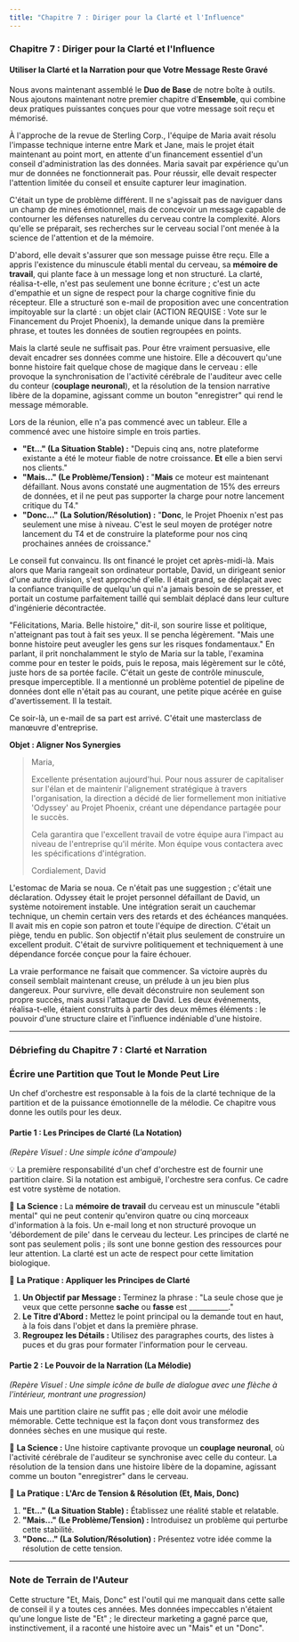```yaml
---
title: "Chapitre 7 : Diriger pour la Clarté et l'Influence"
---
```

### **Chapitre 7 : Diriger pour la Clarté et l'Influence**
#### Utiliser la Clarté et la Narration pour que Votre Message Reste Gravé

Nous avons maintenant assemblé le **Duo de Base** de notre boîte à outils. Nous ajoutons maintenant notre premier chapitre d'**Ensemble**, qui combine deux pratiques puissantes conçues pour que votre message soit reçu et mémorisé.

À l'approche de la revue de Sterling Corp., l'équipe de Maria avait résolu l'impasse technique interne entre Mark et Jane, mais le projet était maintenant au point mort, en attente d'un financement essentiel d'un conseil d'administration las des données. Maria savait par expérience qu'un mur de données ne fonctionnerait pas. Pour réussir, elle devait respecter l'attention limitée du conseil et ensuite capturer leur imagination.

C'était un type de problème différent. Il ne s'agissait pas de naviguer dans un champ de mines émotionnel, mais de concevoir un message capable de contourner les défenses naturelles du cerveau contre la complexité. Alors qu'elle se préparait, ses recherches sur le cerveau social l'ont menée à la science de l'attention et de la mémoire.

D'abord, elle devait s'assurer que son message puisse être reçu. Elle a appris l'existence du minuscule établi mental du cerveau, sa **mémoire de travail**, qui plante face à un message long et non structuré. La clarté, réalisa-t-elle, n'est pas seulement une bonne écriture ; c'est un acte d'empathie et un signe de respect pour la charge cognitive finie du récepteur. Elle a structuré son e-mail de proposition avec une concentration impitoyable sur la clarté : un objet clair (ACTION REQUISE : Vote sur le Financement du Projet Phoenix), la demande unique dans la première phrase, et toutes les données de soutien regroupées en points.

Mais la clarté seule ne suffisait pas. Pour être vraiment persuasive, elle devait encadrer ses données comme une histoire. Elle a découvert qu'une bonne histoire fait quelque chose de magique dans le cerveau : elle provoque la synchronisation de l'activité cérébrale de l'auditeur avec celle du conteur (**couplage neuronal**), et la résolution de la tension narrative libère de la dopamine, agissant comme un bouton "enregistrer" qui rend le message mémorable.

Lors de la réunion, elle n'a pas commencé avec un tableur. Elle a commencé avec une histoire simple en trois parties.

*   **"Et..." (La Situation Stable) :** "Depuis cinq ans, notre plateforme existante a été le moteur fiable de notre croissance. **Et** elle a bien servi nos clients."
*   **"Mais..." (Le Problème/Tension) :** "**Mais** ce moteur est maintenant défaillant. Nous avons constaté une augmentation de 15% des erreurs de données, et il ne peut pas supporter la charge pour notre lancement critique du T4."
*   **"Donc..." (La Solution/Résolution) :** "**Donc**, le Projet Phoenix n'est pas seulement une mise à niveau. C'est le seul moyen de protéger notre lancement du T4 et de construire la plateforme pour nos cinq prochaines années de croissance."

Le conseil fut convaincu. Ils ont financé le projet cet après-midi-là. Mais alors que Maria rangeait son ordinateur portable, David, un dirigeant senior d'une autre division, s'est approché d'elle. Il était grand, se déplaçait avec la confiance tranquille de quelqu'un qui n'a jamais besoin de se presser, et portait un costume parfaitement taillé qui semblait déplacé dans leur culture d'ingénierie décontractée.

"Félicitations, Maria. Belle histoire," dit-il, son sourire lisse et politique, n'atteignant pas tout à fait ses yeux. Il se pencha légèrement. "Mais une bonne histoire peut aveugler les gens sur les risques fondamentaux." En parlant, il prit nonchalamment le stylo de Maria sur la table, l'examina comme pour en tester le poids, puis le reposa, mais légèrement sur le côté, juste hors de sa portée facile. C'était un geste de contrôle minuscule, presque imperceptible. Il a mentionné un problème potentiel de pipeline de données dont elle n'était pas au courant, une petite pique acérée en guise d'avertissement. Il la testait.

Ce soir-là, un e-mail de sa part est arrivé. C'était une masterclass de manœuvre d'entreprise.

**Objet : Aligner Nos Synergies**

> Maria,
>
> Excellente présentation aujourd'hui. Pour nous assurer de capitaliser sur l'élan et de maintenir l'alignement stratégique à travers l'organisation, la direction a décidé de lier formellement mon initiative 'Odyssey' au Projet Phoenix, créant une dépendance partagée pour le succès.
>
> Cela garantira que l'excellent travail de votre équipe aura l'impact au niveau de l'entreprise qu'il mérite. Mon équipe vous contactera avec les spécifications d'intégration.
>
> Cordialement,
> David

L'estomac de Maria se noua. Ce n'était pas une suggestion ; c'était une déclaration. Odyssey était le projet personnel défaillant de David, un système notoirement instable. Une intégration serait un cauchemar technique, un chemin certain vers des retards et des échéances manquées. Il avait mis en copie son patron et toute l'équipe de direction. C'était un piège, tendu en public. Son objectif n'était plus seulement de construire un excellent produit. C'était de survivre politiquement et techniquement à une dépendance forcée conçue pour la faire échouer.

La vraie performance ne faisait que commencer. Sa victoire auprès du conseil semblait maintenant creuse, un prélude à un jeu bien plus dangereux. Pour survivre, elle devait déconstruire non seulement son propre succès, mais aussi l'attaque de David. Les deux événements, réalisa-t-elle, étaient construits à partir des deux mêmes éléments : le pouvoir d'une structure claire et l'influence indéniable d'une histoire.

---
### **Débriefing du Chapitre 7 : Clarté et Narration**

### Écrire une Partition que Tout le Monde Peut Lire

Un chef d'orchestre est responsable à la fois de la clarté technique de la partition et de la puissance émotionnelle de la mélodie. Ce chapitre vous donne les outils pour les deux.

#### **Partie 1 : Les Principes de Clarté (La Notation)**
*(Repère Visuel : Une simple icône d'ampoule)*

💡 La première responsabilité d'un chef d'orchestre est de fournir une partition claire. Si la notation est ambiguë, l'orchestre sera confus. Ce cadre est votre système de notation.

🧠 **La Science :** La **mémoire de travail** du cerveau est un minuscule "établi mental" qui ne peut contenir qu'environ quatre ou cinq morceaux d'information à la fois. Un e-mail long et non structuré provoque un 'débordement de pile' dans le cerveau du lecteur. Les principes de clarté ne sont pas seulement polis ; ils sont une bonne gestion des ressources pour leur attention. La clarté est un acte de respect pour cette limitation biologique.

🔧 **La Pratique : Appliquer les Principes de Clarté**
1.  **Un Objectif par Message :** Terminez la phrase : "La seule chose que je veux que cette personne **sache** ou **fasse** est ___________."
2.  **Le Titre d'Abord :** Mettez le point principal ou la demande tout en haut, à la fois dans l'objet et dans la première phrase.
3.  **Regroupez les Détails :** Utilisez des paragraphes courts, des listes à puces et du gras pour formater l'information pour le cerveau.

#### **Partie 2 : Le Pouvoir de la Narration (La Mélodie)**
*(Repère Visuel : Une simple icône de bulle de dialogue avec une flèche à l'intérieur, montrant une progression)*

Mais une partition claire ne suffit pas ; elle doit avoir une mélodie mémorable. Cette technique est la façon dont vous transformez des données sèches en une musique qui reste.

🧠 **La Science :** Une histoire captivante provoque un **couplage neuronal**, où l'activité cérébrale de l'auditeur se synchronise avec celle du conteur. La résolution de la tension dans une histoire libère de la dopamine, agissant comme un bouton "enregistrer" dans le cerveau.

🔧 **La Pratique : L'Arc de Tension & Résolution (Et, Mais, Donc)**
1.  **"Et..." (La Situation Stable) :** Établissez une réalité stable et relatable.
2.  **"Mais..." (Le Problème/Tension) :** Introduisez un problème qui perturbe cette stabilité.
3.  **"Donc..." (La Solution/Résolution) :** Présentez votre idée comme la résolution de cette tension.

---
### **Note de Terrain de l'Auteur**

Cette structure "Et, Mais, Donc" est l'outil qui me manquait dans cette salle de conseil il y a toutes ces années. Mes données impeccables n'étaient qu'une longue liste de "Et" ; le directeur marketing a gagné parce que, instinctivement, il a raconté une histoire avec un "Mais" et un "Donc".

